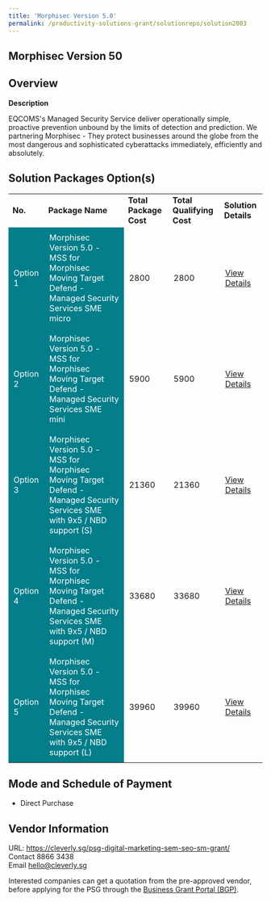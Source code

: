 ```yaml
---
title: 'Morphisec Version 5.0'
permalink: /productivity-solutions-grant/solutionrepo/solution2003
---
```


## Morphisec Version 50

## Overview

**Description**

EQCOMS's Managed Security Service deliver operationally simple, proactive prevention unbound by the limits of detection and prediction. We partnering Morphisec - They protect businesses around the globe from the most dangerous and sophisticated cyberattacks immediately, efficiently and absolutely.

## Solution Packages Option(s)

<table>
<tr>
<td><b>No.</b></td>
<td><b>Package Name</b></td>
<td><b>Total Package Cost</b></td>
<td><b>Total Qualifying Cost</b></td>
<td><b>Solution Details</b></td>
</tr>
<tr>
<td style='padding: 10px; background-color: #037E8A; color: #FFFFFF;'>Option 1</td>
<td style='padding: 10px; background-color: #037E8A; color: #FFFFFF;'>Morphisec Version 5.0 - MSS for Morphisec Moving Target Defend - Managed Security Services SME micro</td>
<td style='padding: 10px;'>2800</td>
<td style='padding: 10px;'>2800</td>
<td style='padding: 10px;'><a href='https://www.gobusiness.gov.sg/images/psg/EQCOMS_Technology_20200726_Desensitised_Annex_3_Part_1.pdf' target='_blank'>View Details</a></td>
</tr>
<tr>
<td style='padding: 10px; background-color: #037E8A; color: #FFFFFF;'>Option 2</td>
<td style='padding: 10px; background-color: #037E8A; color: #FFFFFF;'>Morphisec Version 5.0 - MSS for Morphisec Moving Target Defend - Managed Security Services SME mini</td>
<td style='padding: 10px;'>5900</td>
<td style='padding: 10px;'>5900</td>
<td style='padding: 10px;'><a href='https://www.gobusiness.gov.sg/images/psg/EQCOMS_Technology_20200726_Desensitised_Annex_3_Part_2.pdf' target='_blank'>View Details</a></td>
</tr>
<tr>
<td style='padding: 10px; background-color: #037E8A; color: #FFFFFF;'>Option 3</td>
<td style='padding: 10px; background-color: #037E8A; color: #FFFFFF;'>Morphisec Version 5.0 - MSS for Morphisec Moving Target Defend - Managed Security Services SME with 9x5 / NBD support (S)</td>
<td style='padding: 10px;'>21360</td>
<td style='padding: 10px;'>21360</td>
<td style='padding: 10px;'><a href='https://www.gobusiness.gov.sg/images/psg/EQCOMS_Technology_20200726_Desensitised_Annex_3_Part_3.pdf' target='_blank'>View Details</a></td>
</tr>
<tr>
<td style='padding: 10px; background-color: #037E8A; color: #FFFFFF;'>Option 4</td>
<td style='padding: 10px; background-color: #037E8A; color: #FFFFFF;'>Morphisec Version 5.0 - MSS for Morphisec Moving Target Defend - Managed Security Services SME with 9x5 / NBD support (M)</td>
<td style='padding: 10px;'>33680</td>
<td style='padding: 10px;'>33680</td>
<td style='padding: 10px;'><a href='https://www.gobusiness.gov.sg/images/psg/EQCOMS_Technology_20200726_Desensitised_Annex_3_Part_4.pdf' target='_blank'>View Details</a></td>
</tr>
<tr>
<td style='padding: 10px; background-color: #037E8A; color: #FFFFFF;'>Option 5</td>
<td style='padding: 10px; background-color: #037E8A; color: #FFFFFF;'>Morphisec Version 5.0 - MSS for Morphisec Moving Target Defend - Managed Security Services SME with 9x5 / NBD support (L)</td>
<td style='padding: 10px;'>39960</td>
<td style='padding: 10px;'>39960</td>
<td style='padding: 10px;'><a href='https://www.gobusiness.gov.sg/images/psg/EQCOMS_Technology_20200726_Desensitised_Annex_3_Part_5.pdf' target='_blank'>View Details</a></td>
</tr>
</table>

## Mode and Schedule of Payment

 - Direct Purchase

## Vendor Information

 URL: https://cleverly.sg/psg-digital-marketing-sem-seo-sm-grant/<br>Contact 8866 3438<br>Email hello@cleverly.sg

Interested companies can get a quotation from the pre-approved vendor, before applying for the PSG through the <a href='https://www.businessgrants.gov.sg/' target='_blank' rel='noopener'>Business Grant Portal (BGP)</a>.

<script src="/jquery/resize-tables.js"></script>
